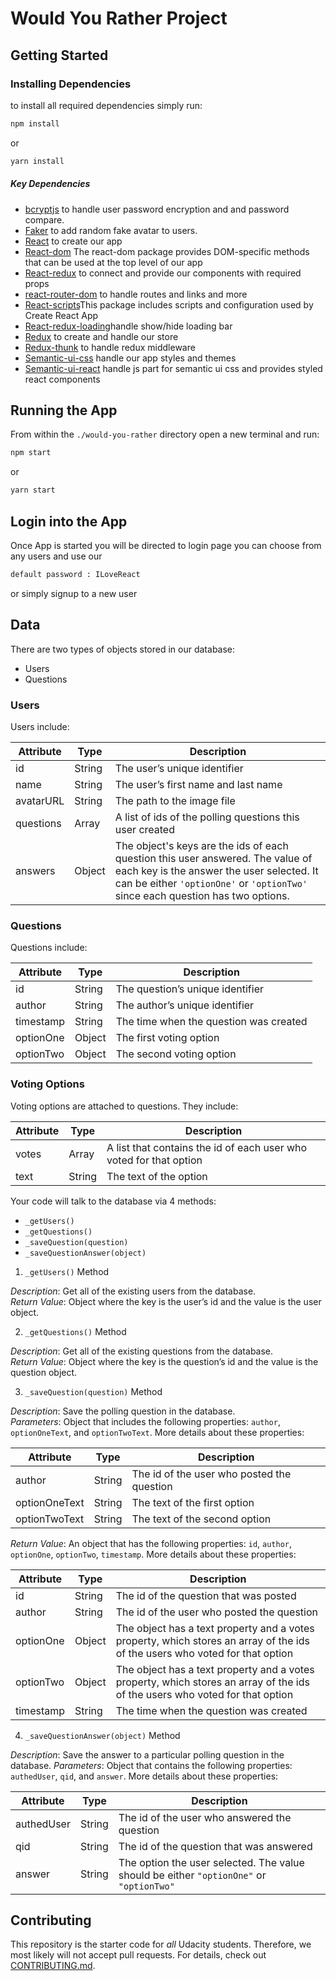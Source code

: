# Would You Rather Project

## Getting Started

### Installing Dependencies
to install all required dependencies simply run:
```bash
npm install
```
or
```bash
yarn install
```
##### Key Dependencies
- [bcryptjs](https://github.com/dcodeIO/bcrypt.js#readme) to handle user password encryption and and password compare.
- [Faker](https://github.com/Marak/faker.js/blob/master/Readme.md) to add random fake avatar to users.
- [React](https://reactjs.org/) to create our app
- [React-dom](https://reactjs.org/docs/react-dom.html) The react-dom package provides DOM-specific methods that can be used at the top level of our app
- [React-redux](https://react-redux.js.org/) to connect and provide our components with required props
- [react-router-dom](https://reactrouter.com/) to handle routes and links and more
- [React-scripts](https://github.com/facebook/create-react-app#readme)This package includes scripts and configuration used by Create React App
- [React-redux-loading](https://github.com/tylermcginnis/react-redux-loading-bar)handle show/hide loading bar
- [Redux](https://redux.js.org/) to create and handle our store
- [Redux-thunk](https://github.com/reduxjs/redux-thunk/blob/master/README.md) to handle redux middleware
- [Semantic-ui-css](https://react.semantic-ui.com/) handle our app styles and themes
- [Semantic-ui-react](https://react.semantic-ui.com/) handle js part for semantic ui css and provides styled react components
## Running the App

From within the `./would-you-rather` directory open a new terminal and run:
```bash
npm start
```
or
```bash
yarn start
```
## Login into the App
Once App is started you will be directed to login page you can choose from any users and use our
```bash
default password : ILoveReact
```
or simply signup to a new user

## Data

There are two types of objects stored in our database:

* Users
* Questions

### Users

Users include:

| Attribute    | Type             | Description           |
|-----------------|------------------|-------------------         |
| id                 | String           | The user’s unique identifier |
| name          | String           | The user’s first name  and last name     |
| avatarURL  | String           | The path to the image file |
| questions | Array | A list of ids of the polling questions this user created|
| answers      | Object         |  The object's keys are the ids of each question this user answered. The value of each key is the answer the user selected. It can be either `'optionOne'` or `'optionTwo'` since each question has two options.

### Questions

Questions include:

| Attribute | Type | Description |
|-----------------|------------------|-------------------|
| id                  | String | The question’s unique identifier |
| author        | String | The author’s unique identifier |
| timestamp | String | The time when the question was created|
| optionOne | Object | The first voting option|
| optionTwo | Object | The second voting option|

### Voting Options

Voting options are attached to questions. They include:

| Attribute | Type | Description |
|-----------------|------------------|-------------------|
| votes             | Array | A list that contains the id of each user who voted for that option|
| text                | String | The text of the option |

Your code will talk to the database via 4 methods:

* `_getUsers()`
* `_getQuestions()`
* `_saveQuestion(question)`
* `_saveQuestionAnswer(object)`

1) `_getUsers()` Method

*Description*: Get all of the existing users from the database.  
*Return Value*: Object where the key is the user’s id and the value is the user object.

2) `_getQuestions()` Method

*Description*: Get all of the existing questions from the database.  
*Return Value*: Object where the key is the question’s id and the value is the question object.

3) `_saveQuestion(question)` Method

*Description*: Save the polling question in the database.  
*Parameters*:  Object that includes the following properties: `author`, `optionOneText`, and `optionTwoText`. More details about these properties:

| Attribute | Type | Description |
|-----------------|------------------|-------------------|
| author | String | The id of the user who posted the question|
| optionOneText| String | The text of the first option |
| optionTwoText | String | The text of the second option |

*Return Value*:  An object that has the following properties: `id`, `author`, `optionOne`, `optionTwo`, `timestamp`. More details about these properties:

| Attribute | Type | Description |
|-----------------|------------------|-------------------|
| id | String | The id of the question that was posted|
| author | String | The id of the user who posted the question|
| optionOne | Object | The object has a text property and a votes property, which stores an array of the ids of the users who voted for that option|
| optionTwo | Object | The object has a text property and a votes property, which stores an array of the ids of the users who voted for that option|
|timestamp|String | The time when the question was created|

4) `_saveQuestionAnswer(object)` Method

*Description*: Save the answer to a particular polling question in the database.
*Parameters*: Object that contains the following properties: `authedUser`, `qid`, and `answer`. More details about these properties:

| Attribute | Type | Description |
|-----------------|------------------|-------------------|
| authedUser | String | The id of the user who answered the question|
| qid | String | The id of the question that was answered|
| answer | String | The option the user selected. The value should be either `"optionOne"` or `"optionTwo"`|

## Contributing

This repository is the starter code for *all* Udacity students. Therefore, we most likely will not accept pull requests. For details, check out [CONTRIBUTING.md](https://github.com/udacity/reactnd-project-would-you-rather-starter/blob/master/CONTRIBUTING.md).
